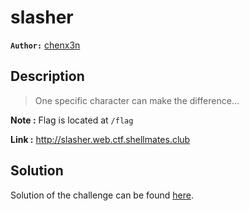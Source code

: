 # slasher

**`Author:`** [chenx3n](https://github.com/malikDaCoda)

## Description

> One specific character can make the difference...  

**Note :** Flag is located at `/flag`  

**Link :** http://slasher.web.ctf.shellmates.club

## Solution

Solution of the challenge can be found [here](solution/).
